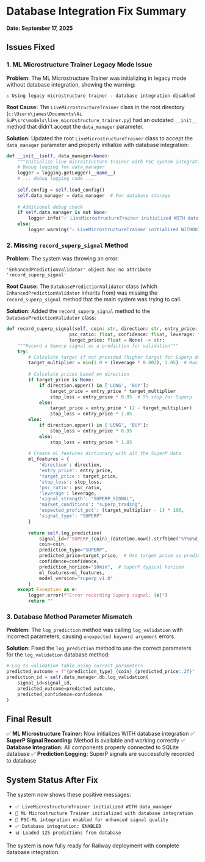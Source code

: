 # Database Integration Fix Summary
**Date: September 17, 2025**

## Issues Fixed

### 1. ML Microstructure Trainer Legacy Mode Issue
**Problem:** The ML Microstructure Trainer was initializing in legacy mode without database integration, showing the warning:
```
⚠️ Using legacy microstructure trainer - database integration disabled
```

**Root Cause:** The `LiveMicrostructureTrainer` class in the root directory (`c:\Users\james\Documents\Ai SuP\src\models\live_microstructure_trainer.py`) had an outdated `__init__` method that didn't accept the `data_manager` parameter.

**Solution:** Updated the root `LiveMicrostructureTrainer` class to accept the `data_manager` parameter and properly initialize with database integration:
```python
def __init__(self, data_manager=None):
    """Initialize live microstructure trainer with PSC system integration"""
    # Debug logging for data_manager
    logger = logging.getLogger(__name__)
    # ... debug logging code ...
    
    self.config = self.load_config()
    self.data_manager = data_manager  # For database storage
    
    # Additional debug check
    if self.data_manager is not None:
        logger.info("✅ LiveMicrostructureTrainer initialized WITH data_manager")
    else:
        logger.warning("⚠️ LiveMicrostructureTrainer initialized WITHOUT data_manager")
```

### 2. Missing `record_superp_signal` Method
**Problem:** The system was throwing an error:
```
'EnhancedPredictionValidator' object has no attribute 'record_superp_signal'
```

**Root Cause:** The `DatabasePredictionValidator` class (which `EnhancedPredictionValidator` inherits from) was missing the `record_superp_signal` method that the main system was trying to call.

**Solution:** Added the `record_superp_signal` method to the `DatabasePredictionValidator` class:
```python
def record_superp_signal(self, coin: str, direction: str, entry_price: float,
                       psc_ratio: float, confidence: float, leverage: float,
                       target_price: float = None) -> str:
    """Record a Superp signal as a prediction for validation"""
    try:
        # Calculate target if not provided (higher target for Superp due to leverage)
        target_multiplier = min(1.0 + (leverage * 0.002), 1.05)  # Max 5% target
        
        # Calculate prices based on direction
        if target_price is None:
            if direction.upper() in ['LONG', 'BUY']:
                target_price = entry_price * target_multiplier
                stop_loss = entry_price * 0.95  # 5% stop for Superp
            else:
                target_price = entry_price * (2 - target_multiplier)
                stop_loss = entry_price * 1.05
        else:
            if direction.upper() in ['LONG', 'BUY']:
                stop_loss = entry_price * 0.95
            else:
                stop_loss = entry_price * 1.05
        
        # Create ml_features dictionary with all the SuperP data
        ml_features = {
            'direction': direction,
            'entry_price': entry_price,
            'target_price': target_price,
            'stop_loss': stop_loss,
            'psc_ratio': psc_ratio,
            'leverage': leverage,
            'signal_strength': "SUPERP_SIGNAL",
            'market_conditions': "superp_trading",
            'expected_profit_pct': (target_multiplier - 1) * 100,
            'signal_type': "SUPERP"
        }
        
        return self.log_prediction(
            signal_id=f"SUPERP_{coin}_{datetime.now().strftime('%Y%m%d_%H%M%S')}",
            coin=coin,
            prediction_type="SUPERP",
            predicted_price=target_price,  # Use target price as predicted price
            confidence=confidence,
            prediction_horizon="10min",  # SuperP typical horizon
            ml_features=ml_features,
            model_version="superp_v1.0"
        )
    except Exception as e:
        logger.error(f"Error recording Superp signal: {e}")
        return ""
```

### 3. Database Method Parameter Mismatch
**Problem:** The `log_prediction` method was calling `log_validation` with incorrect parameters, causing `unexpected keyword argument` errors.

**Solution:** Fixed the `log_prediction` method to use the correct parameters for the `log_validation` database method:
```python
# Log to validation table using correct parameters
predicted_outcome = f"{prediction_type}_{coin}_{predicted_price:.2f}"
prediction_id = self.data_manager.db.log_validation(
    signal_id=signal_id,
    predicted_outcome=predicted_outcome,
    predicted_confidence=confidence
)
```

## Final Result

✅ **ML Microstructure Trainer:** Now initializes WITH database integration
✅ **SuperP Signal Recording:** Method is available and working correctly
✅ **Database Integration:** All components properly connected to SQLite database
✅ **Prediction Logging:** SuperP signals are successfully recorded to database

## System Status After Fix

The system now shows these positive messages:
- `✅ LiveMicrostructureTrainer initialized WITH data_manager`
- `🧠 ML Microstructure Trainer initialized with database integration`
- `🎯 PSC-ML integration enabled for enhanced signal quality`
- `✅ Database integration: ENABLED`
- `📊 Loaded 125 predictions from database`

The system is now fully ready for Railway deployment with complete database integration.
